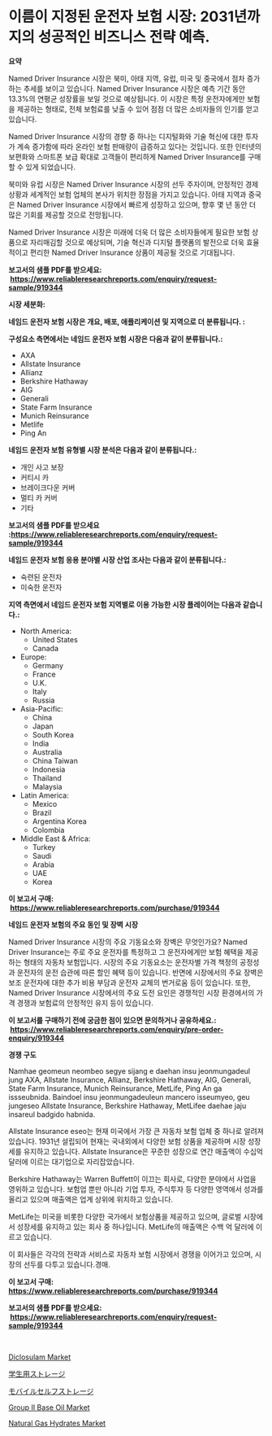 <p><h1>이름이 지정된 운전자 보험 시장: 2031년까지의 성공적인 비즈니스 전략 예측.</h1></p><p><strong>요약</strong></p>
<p><p>Named Driver Insurance 시장은 북미, 아태 지역, 유럽, 미국 및 중국에서 점차 증가하는 추세를 보이고 있습니다. Named Driver Insurance 시장은 예측 기간 동안 13.3%의 연평균 성장률을 보일 것으로 예상됩니다. 이 시장은 특정 운전자에게만 보험을 제공하는 형태로, 전체 보험료를 낮출 수 있어 점점 더 많은 소비자들의 인기를 얻고 있습니다.</p><p>Named Driver Insurance 시장의 경향 중 하나는 디지털화와 기술 혁신에 대한 투자가 계속 증가함에 따라 온라인 보험 판매량이 급증하고 있다는 것입니다. 또한 인터넷의 보편화와 스마트폰 보급 확대로 고객들이 편리하게 Named Driver Insurance를 구매할 수 있게 되었습니다.</p><p>북미와 유럽 시장은 Named Driver Insurance 시장의 선두 주자이며, 안정적인 경제 상황과 세계적인 보험 업체의 본사가 위치한 장점을 가지고 있습니다. 아태 지역과 중국은 Named Driver Insurance 시장에서 빠르게 성장하고 있으며, 향후 몇 년 동안 더 많은 기회를 제공할 것으로 전망됩니다.</p><p>Named Driver Insurance 시장은 미래에 더욱 더 많은 소비자들에게 필요한 보험 상품으로 자리매김할 것으로 예상되며, 기술 혁신과 디지털 플랫폼의 발전으로 더욱 효율적이고 편리한 Named Driver Insurance 상품이 제공될 것으로 기대됩니다.</p></p>
<p><strong>보고서의 샘플 PDF를 받으세요: &nbsp;<a href="https://www.reliableresearchreports.com/enquiry/request-sample/919344">https://www.reliableresearchreports.com/enquiry/request-sample/919344</a></strong></p>
<p><strong>시장 세분화:</strong></p>
<p><strong> 네임드 운전자 보험 시장은 개요, 배포, 애플리케이션 및 지역으로 더 분류됩니다. :</strong></p>
<p><strong>구성요소 측면에서는 네임드 운전자 보험 시장은 다음과 같이 분류됩니다.:</strong></p>
<p><ul><li>AXA</li><li>Allstate Insurance</li><li>Allianz</li><li>Berkshire Hathaway</li><li>AIG</li><li>Generali</li><li>State Farm Insurance</li><li>Munich Reinsurance</li><li>Metlife</li><li>Ping An</li></ul></p>
<p><strong> 네임드 운전자 보험 유형별 시장 분석은 다음과 같이 분류됩니다.:</strong></p>
<p><ul><li>개인 사고 보장</li><li>커티시 카</li><li>브레이크다운 커버</li><li>멀티 카 커버</li><li>기타</li></ul></p>
<p><strong>보고서의 샘플 PDF를 받으세요 :<a href="https://www.reliableresearchreports.com/enquiry/request-sample/919344">https://www.reliableresearchreports.com/enquiry/request-sample/919344</a></strong></p>
<p><strong> 네임드 운전자 보험 응용 분야별 시장 산업 조사는 다음과 같이 분류됩니다.:</strong></p>
<p><ul><li>숙련된 운전자</li><li>미숙한 운전자</li></ul></p>
<p><strong>지역 측면에서 네임드 운전자 보험 지역별로 이용 가능한 시장 플레이어는 다음과 같습니다.:</strong></p>
<p><ul>
    <li>
        North America:
        <ul>
            <li>United States</li>
            <li>Canada</li>
        </ul>
    </li>
    <li>
        Europe:
        <ul>
            <li>Germany</li>
            <li>France</li>
            <li>U.K.</li>
            <li>Italy</li>
            <li>Russia</li>
        </ul>
    </li>
    <li>
        Asia-Pacific:
        <ul>
            <li>China</li>
            <li>Japan</li>
            <li>South Korea</li>
            <li>India</li>
            <li>Australia</li>
            <li>China Taiwan</li>
            <li>Indonesia</li>
            <li>Thailand</li>
            <li>Malaysia</li>
        </ul>
    </li>
    <li>
        Latin America:
        <ul>
            <li>Mexico</li>
            <li>Brazil</li>
            <li>Argentina Korea</li>
            <li>Colombia</li>
        </ul>
    </li>
    <li>
        Middle East & Africa:
        <ul>
            <li>Turkey</li>
            <li>Saudi</li>
            <li>Arabia</li>
            <li>UAE</li>
            <li>Korea</li>
        </ul>
    </li>
    </ul></p>
<p><strong>이 보고서 구매: &nbsp;<a href="https://www.reliableresearchreports.com/purchase/919344">https://www.reliableresearchreports.com/purchase/919344</a></strong></p>
<p><strong>네임드 운전자 보험의 주요 동인 및 장벽 시장</strong></p>
<p><p>Named Driver Insurance 시장의 주요 기동요소와 장벽은 무엇인가요? Named Driver Insurance는 주로 주요 운전자를 특정하고 그 운전자에게만 보험 혜택을 제공하는 형태의 자동차 보험입니다. 시장의 주요 기동요소는 운전자별 가격 책정의 공정성과 운전자의 운전 습관에 따른 할인 혜택 등이 있습니다. 반면에 시장에서의 주요 장벽은 보조 운전자에 대한 추가 비용 부담과 운전자 교체의 번거로움 등이 있습니다. 또한, Named Driver Insurance 시장에서의 주요 도전 요인은 경쟁적인 시장 환경에서의 가격 경쟁과 보험료의 안정적인 유지 등이 있습니다.</p></p>
<p><strong>이 보고서를 구매하기 전에 궁금한 점이 있으면 문의하거나 공유하세요.: &nbsp;<a href="https://www.reliableresearchreports.com/enquiry/pre-order-enquiry/919344">https://www.reliableresearchreports.com/enquiry/pre-order-enquiry/919344</a></strong></p>
<p><strong>경쟁 구도</strong></p>
<p><p>Namhae geomeun neombeo segye sijang e daehan insu jeonmungadeul jung AXA, Allstate Insurance, Allianz, Berkshire Hathaway, AIG, Generali, State Farm Insurance, Munich Reinsurance, MetLife, Ping An ga issseubnida. Baindoel insu jeonmungadeuleun mancero isseumyeo, geu jungeseo Allstate Insurance, Berkshire Hathaway, MetLifee daehae jaju insareul badgido habnida. </p><p>Allstate Insurance eseo는 현재 미국에서 가장 큰 자동차 보험 업체 중 하나로 알려져 있습니다. 1931년 설립되어 현재는 국내외에서 다양한 보험 상품을 제공하며 시장 성장세를 유지하고 있습니다. Allstate Insurance은 꾸준한 성장으로 연간 매출액이 수십억 달러에 이르는 대기업으로 자리잡았습니다.</p><p>Berkshire Hathaway는 Warren Buffett이 이끄는 회사로, 다양한 분야에서 사업을 영위하고 있습니다. 보험업 뿐만 아니라 기업 투자, 주식투자 등 다양한 영역에서 성과를 올리고 있으며 매출액은 업계 상위에 위치하고 있습니다.</p><p>MetLife는 미국을 비롯한 다양한 국가에서 보험상품을 제공하고 있으며, 글로벌 시장에서 성장세를 유지하고 있는 회사 중 하나입니다. MetLife의 매출액은 수백 억 달러에 이르고 있습니다.</p><p>이 회사들은 각각의 전략과 서비스로 자동차 보험 시장에서 경쟁을 이어가고 있으며, 시장의 선두를 다투고 있습니다.경매.</p></p>
<p><strong>이 보고서 구매: &nbsp; <a href="https://www.reliableresearchreports.com/purchase/919344">https://www.reliableresearchreports.com/purchase/919344</a></strong></p>
<p><strong>보고서의 샘플 PDF를 받으세요: &nbsp;<a href="https://www.reliableresearchreports.com/enquiry/request-sample/919344">https://www.reliableresearchreports.com/enquiry/request-sample/919344</a></strong><strong></strong></p>
<p>&nbsp;</p>
<p><p><a href="https://issuu.com/reportprime-2/docs/diclosulam-market-size-2030.pptx">Diclosulam Market</a></p><p><a href="https://github.com/lababdou/Market-Research-Report-List-2/blob/main/5679988182852.md">学生用ストレージ</a></p><p><a href="https://github.com/mohamedbakry57/Market-Research-Report-List-2/blob/main/2954335182851.md">モバイルセルフストレージ</a></p><p><a href="https://github.com/dimitrishawkinswaynenp91rgz/Market-Research-Report-List-1/blob/main/group-ii-base-oil-market.md">Group II Base Oil Market</a></p><p><a href="https://github.com/danielneavesallisons03mba/Market-Research-Report-List-1/blob/main/natural-gas-hydrates-market.md">Natural Gas Hydrates Market</a></p></p>